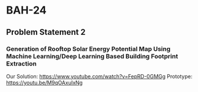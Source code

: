 # BAH-24
## Problem Statement 2
### Generation of Rooftop Solar Energy Potential Map Using Machine Learning/Deep Learning Based Building Footprint Extraction
Our Solution: https://www.youtube.com/watch?v=FepRD-0GMGg
Prototype: https://youtu.be/M9qOAxuIxNg
